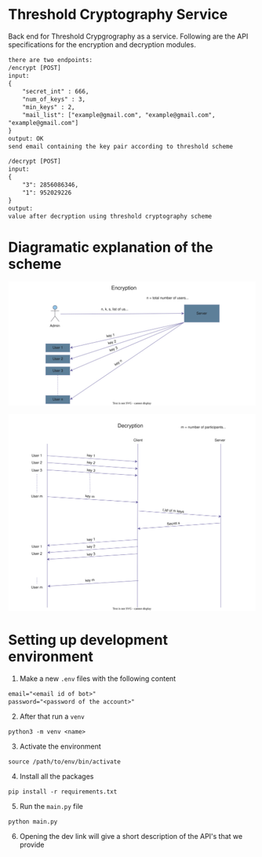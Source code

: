 # Threshold Cryptography Service

Back end for Threshold Crypgrography as a service. Following are the API specifications for the encryption and decryption modules.

```
there are two endpoints:
/encrypt [POST]
input:
{
    "secret_int" : 666,
    "num_of_keys" : 3,
    "min_keys" : 2,
    "mail_list": ["example@gmail.com", "example@gmail.com", "example@gmail.com"]
}
output: OK
send email containing the key pair according to threshold scheme
```

```
/decrypt [POST]
input:
{
    "3": 2856086346,
    "1": 952029226
}
output:
value after decryption using threshold cryptography scheme
```

# Diagramatic explanation of the scheme

![encrytpion](img/Encrypt.svg)

![decryption](img/Decrypt.svg)

# Setting up development environment

1. Make a new `.env` files with the following content

```
email="<email id of bot>"
password="<password of the account>"
```

2. After that run a `venv`

```
python3 -m venv <name>
```

3. Activate the environment

```
source /path/to/env/bin/activate
```

4. Install all the packages

```
pip install -r requirements.txt
```

5. Run the `main.py` file

```
python main.py
```

6. Opening the dev link will give a short description of the API's that we provide
